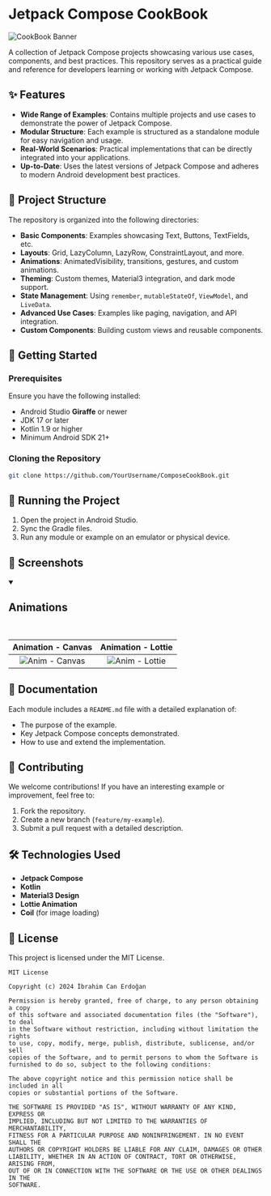 # Jetpack Compose CookBook
![CookBook Banner](https://github.com/user-attachments/assets/cea31531-6576-4de7-9ce0-7542f495d62f)

A collection of Jetpack Compose projects showcasing various use cases, components, and best practices. This repository serves as a practical guide and reference for developers learning or working with Jetpack Compose.

## ✨ Features

- **Wide Range of Examples**: Contains multiple projects and use cases to demonstrate the power of Jetpack Compose.
- **Modular Structure**: Each example is structured as a standalone module for easy navigation and usage.
- **Real-World Scenarios**: Practical implementations that can be directly integrated into your applications.
- **Up-to-Date**: Uses the latest versions of Jetpack Compose and adheres to modern Android development best practices.

## 📂 Project Structure

The repository is organized into the following directories:

- **Basic Components**: Examples showcasing Text, Buttons, TextFields, etc.
- **Layouts**: Grid, LazyColumn, LazyRow, ConstraintLayout, and more.
- **Animations**: AnimatedVisibility, transitions, gestures, and custom animations.
- **Theming**: Custom themes, Material3 integration, and dark mode support.
- **State Management**: Using `remember`, `mutableStateOf`, `ViewModel`, and `LiveData`.
- **Advanced Use Cases**: Examples like paging, navigation, and API integration.
- **Custom Components**: Building custom views and reusable components.

## 🚀 Getting Started

### Prerequisites

Ensure you have the following installed:

- Android Studio **Giraffe** or newer
- JDK 17 or later
- Kotlin 1.9 or higher
- Minimum Android SDK 21+

### Cloning the Repository

```bash
git clone https://github.com/YourUsername/ComposeCookBook.git
```

## 🚀 Running the Project

1. Open the project in Android Studio.
2. Sync the Gradle files.
3. Run any module or example on an emulator or physical device.

## 📸 Screenshots

<!-- ANIMATIONS -->
<details open>
  <summary><h2>Animations</h2></summary>
  <br>
  
  Animation - Canvas         |  Animation - Lottie
  :-------------------------:|:-------------------------:
  ![Anim - Canvas](https://github.com/user-attachments/assets/c1a4aa67-1f3c-415c-b1be-00c2e33c0a50)  |  ![Anim - Lottie](https://github.com/user-attachments/assets/d29d64cd-3964-422a-b816-9c7efa11030a)
  
</details>

<!-- ... -->

## 📘 Documentation

Each module includes a `README.md` file with a detailed explanation of:

- The purpose of the example.
- Key Jetpack Compose concepts demonstrated.
- How to use and extend the implementation.

## 🤝 Contributing

We welcome contributions! If you have an interesting example or improvement, feel free to:

1. Fork the repository.
2. Create a new branch (`feature/my-example`).
3. Submit a pull request with a detailed description.

## 🛠️ Technologies Used

- **Jetpack Compose**
- **Kotlin**
- **Material3 Design**
- **Lottie Animation**
- **Coil** (for image loading)

## 📜 License

This project is licensed under the MIT License.

```
MIT License

Copyright (c) 2024 İbrahim Can Erdoğan

Permission is hereby granted, free of charge, to any person obtaining a copy
of this software and associated documentation files (the "Software"), to deal
in the Software without restriction, including without limitation the rights
to use, copy, modify, merge, publish, distribute, sublicense, and/or sell
copies of the Software, and to permit persons to whom the Software is
furnished to do so, subject to the following conditions:

The above copyright notice and this permission notice shall be included in all
copies or substantial portions of the Software.

THE SOFTWARE IS PROVIDED "AS IS", WITHOUT WARRANTY OF ANY KIND, EXPRESS OR
IMPLIED, INCLUDING BUT NOT LIMITED TO THE WARRANTIES OF MERCHANTABILITY,
FITNESS FOR A PARTICULAR PURPOSE AND NONINFRINGEMENT. IN NO EVENT SHALL THE
AUTHORS OR COPYRIGHT HOLDERS BE LIABLE FOR ANY CLAIM, DAMAGES OR OTHER
LIABILITY, WHETHER IN AN ACTION OF CONTRACT, TORT OR OTHERWISE, ARISING FROM,
OUT OF OR IN CONNECTION WITH THE SOFTWARE OR THE USE OR OTHER DEALINGS IN THE
SOFTWARE.

```
